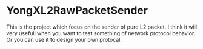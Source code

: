 # YongXL2RawPacketSender
This is the project which focus on the sender of pure L2 packet.
I think it will very usefull when you want to test something of network protocol behavior.
Or you can use it to design your own protocal.
